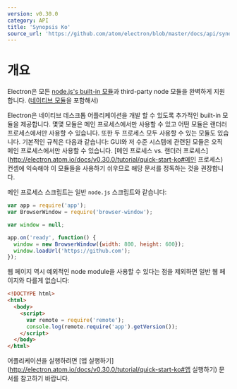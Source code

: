 ```yaml
---
version: v0.30.0
category: API
title: 'Synopsis Ko'
source_url: 'https://github.com/atom/electron/blob/master/docs/api/synopsis-ko.md'
---
```


# 개요

Electron은 모든 [node.js's built-in 모듈](http://nodejs.org/api/)과 third-party node 모듈을 완벽하게 지원합니다. ([네이티브 모듈](../tutorial/using-native-node-modules-ko.md)을 포함해서)

Electron은 네이티브 데스크톱 어플리케이션을 개발 할 수 있도록 추가적인 built-in 모듈을 제공합니다.
몇몇 모듈은 메인 프로세스에서만 사용할 수 있고 어떤 모듈은 랜더러 프로세스에서만 사용할 수 있습니다. 또한 두 프로세스 모두 사용할 수 있는 모듈도 있습니다.
기본적인 규칙은 다음과 같습니다: GUI와 저 수준 시스템에 관련된 모듈은 오직 메인 프로세스에서만 사용할 수 있습니다.
[메인 프로세스 vs. 랜더러 프로세스](http://electron.atom.io/docs/v0.30.0/tutorial/quick-start-ko#메인 프로세스) 컨셉에 익숙해야 이 모듈들을 사용하기 쉬우므로 해당 문서를 정독하는 것을 권장합니다.


메인 프로세스 스크립트는 일반 `node.js` 스크립트와 같습니다:

```javascript
var app = require('app');
var BrowserWindow = require('browser-window');

var window = null;

app.on('ready', function() {
  window = new BrowserWindow({width: 800, height: 600});
  window.loadUrl('https://github.com');
});
```

웹 페이지 역시 예외적인 node module을 사용할 수 있다는 점을 제외하면 일반 웹 페이지와 다를게 없습니다:

```html
<!DOCTYPE html>
<html>
  <body>
    <script>
      var remote = require('remote');
      console.log(remote.require('app').getVersion());
    </script>
  </body>
</html>
```

어플리케이션을 실행하려면 [앱 실행하기](http://electron.atom.io/docs/v0.30.0/tutorial/quick-start-ko#앱 실행하기) 문서를 참고하기 바랍니다.
